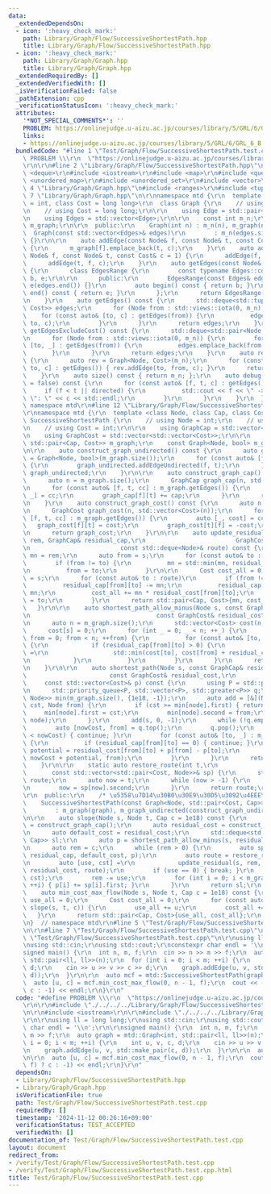 ```yaml
---
data:
  _extendedDependsOn:
  - icon: ':heavy_check_mark:'
    path: Library/Graph/Flow/SuccessiveShortestPath.hpp
    title: Library/Graph/Flow/SuccessiveShortestPath.hpp
  - icon: ':heavy_check_mark:'
    path: Library/Graph/Graph.hpp
    title: Library/Graph/Graph.hpp
  _extendedRequiredBy: []
  _extendedVerifiedWith: []
  _isVerificationFailed: false
  _pathExtension: cpp
  _verificationStatusIcon: ':heavy_check_mark:'
  attributes:
    '*NOT_SPECIAL_COMMENTS*': ''
    PROBLEM: https://onlinejudge.u-aizu.ac.jp/courses/library/5/GRL/6/GRL_6_B
    links:
    - https://onlinejudge.u-aizu.ac.jp/courses/library/5/GRL/6/GRL_6_B
  bundledCode: "#line 1 \"Test/Graph/Flow/SuccessiveShortestPath.test.cpp\"\n#define\
    \ PROBLEM \\\r\n  \"https://onlinejudge.u-aizu.ac.jp/courses/library/5/GRL/6/GRL_6_B\"\
    \r\n\r\n#line 2 \"Library/Graph/Flow/SuccessiveShortestPath.hpp\"\n\r\n#include\
    \ <deque>\r\n#include <iostream>\r\n#include <map>\r\n#include <queue>\r\n#include\
    \ <unordered_map>\r\n#include <unordered_set>\r\n#include <vector>\r\n\r\n#line\
    \ 4 \"Library/Graph/Graph.hpp\"\n#include <ranges>\r\n#include <tuple>\r\n#line\
    \ 7 \"Library/Graph/Graph.hpp\"\n\r\nnamespace mtd {\r\n  template <class Node\
    \ = int, class Cost = long long>\r\n  class Graph {\r\n    // using Node = int;\r\
    \n    // using Cost = long long;\r\n\r\n    using Edge = std::pair<Node, Cost>;\r\
    \n    using Edges = std::vector<Edge>;\r\n\r\n    const int m_n;\r\n    std::vector<Edges>\
    \ m_graph;\r\n\r\n  public:\r\n    Graph(int n) : m_n(n), m_graph(n) {}\r\n  \
    \  Graph(const std::vector<Edges>& edges)\r\n        : m_n(edges.size()), m_graph(edges)\
    \ {}\r\n\r\n    auto addEdge(const Node& f, const Node& t, const Cost& c = 1)\
    \ {\r\n      m_graph[f].emplace_back(t, c);\r\n    }\r\n    auto addEdgeUndirected(const\
    \ Node& f, const Node& t, const Cost& c = 1) {\r\n      addEdge(f, t, c);\r\n\
    \      addEdge(t, f, c);\r\n    }\r\n    auto getEdges(const Node& from) const\
    \ {\r\n      class EdgesRange {\r\n        const typename Edges::const_iterator\
    \ b, e;\r\n\r\n      public:\r\n        EdgesRange(const Edges& edges) : b(edges.begin()),\
    \ e(edges.end()) {}\r\n        auto begin() const { return b; }\r\n        auto\
    \ end() const { return e; }\r\n      };\r\n      return EdgesRange(m_graph[from]);\r\
    \n    }\r\n    auto getEdges() const {\r\n      std::deque<std::tuple<Node, Node,\
    \ Cost>> edges;\r\n      for (Node from : std::views::iota(0, m_n)) {\r\n    \
    \    for (const auto& [to, c] : getEdges(from)) {\r\n          edges.emplace_back(from,\
    \ to, c);\r\n        }\r\n      }\r\n      return edges;\r\n    }\r\n    auto\
    \ getEdgesExcludeCost() const {\r\n      std::deque<std::pair<Node, Node>> edges;\r\
    \n      for (Node from : std::views::iota(0, m_n)) {\r\n        for (const auto&\
    \ [to, _] : getEdges(from)) {\r\n          edges.emplace_back(from, to);\r\n \
    \       }\r\n      }\r\n      return edges;\r\n    }\r\n    auto reverse() const\
    \ {\r\n      auto rev = Graph<Node, Cost>(m_n);\r\n      for (const auto& [from,\
    \ to, c] : getEdges()) { rev.addEdge(to, from, c); }\r\n      return rev;\r\n\
    \    }\r\n    auto size() const { return m_n; };\r\n    auto debug(bool directed\
    \ = false) const {\r\n      for (const auto& [f, t, c] : getEdges()) {\r\n   \
    \     if (f < t || directed) {\r\n          std::cout << f << \" -> \" << t <<\
    \ \": \" << c << std::endl;\r\n        }\r\n      }\r\n    }\r\n  };\r\n}  //\
    \ namespace mtd\r\n#line 12 \"Library/Graph/Flow/SuccessiveShortestPath.hpp\"\n\
    \r\nnamespace mtd {\r\n  template <class Node, class Cap, class Cost>\r\n  class\
    \ SuccessiveShortestPath {\r\n    // using Node = int;\r\n    // using Cap = int;\r\
    \n    // using Cost = int;\r\n\r\n    using GraphCap = std::vector<std::vector<Cap>>;\r\
    \n    using GraphCost = std::vector<std::vector<Cost>>;\r\n\r\n    const Graph<Node,\
    \ std::pair<Cap, Cost>> m_graph;\r\n    const Graph<Node, bool> m_graph_undirected;\r\
    \n\r\n    auto construct_graph_undirected() const {\r\n      auto graph_undirected\
    \ = Graph<Node, bool>(m_graph.size());\r\n      for (const auto& [f, t] : m_graph.getEdgesExcludeCost())\
    \ {\r\n        graph_undirected.addEdgeUndirected(f, t);\r\n      }\r\n      return\
    \ graph_undirected;\r\n    }\r\n\r\n    auto construct_graph_cap() const {\r\n\
    \      auto n = m_graph.size();\r\n      GraphCap graph_cap(n, std::vector<Cap>(n));\r\
    \n      for (const auto& [f, t, cc] : m_graph.getEdges()) {\r\n        auto [cap,\
    \ _] = cc;\r\n        graph_cap[f][t] += cap;\r\n      }\r\n      return graph_cap;\r\
    \n    }\r\n    auto construct_graph_cost() const {\r\n      auto n = m_graph.size();\r\
    \n      GraphCost graph_cost(n, std::vector<Cost>(n));\r\n      for (const auto&\
    \ [f, t, cc] : m_graph.getEdges()) {\r\n        auto [_, cost] = cc;\r\n     \
    \   graph_cost[f][t] = cost;\r\n        graph_cost[t][f] = -cost;\r\n      }\r\
    \n      return graph_cost;\r\n    }\r\n\r\n    auto update_residual(Node s, Cap\
    \ rem, GraphCap& residual_cap,\r\n                         GraphCost& residual_cost,\r\
    \n                         const std::deque<Node>& route) const {\r\n      Cost\
    \ mn = rem;\r\n      auto from = s;\r\n      for (const auto& to : route)\r\n\
    \        if (from != to) {\r\n          mn = std::min(mn, residual_cap[from][to]);\r\
    \n          from = to;\r\n        }\r\n\r\n      Cost cost_all = 0;\r\n      from\
    \ = s;\r\n      for (const auto& to : route)\r\n        if (from != to) {\r\n\
    \          residual_cap[from][to] -= mn;\r\n          residual_cap[to][from] +=\
    \ mn;\r\n          cost_all += mn * residual_cost[from][to];\r\n          from\
    \ = to;\r\n        }\r\n      return std::pair<Cap, Cost>{mn, cost_all};\r\n \
    \   }\r\n\r\n    auto shortest_path_allow_minus(Node s, const GraphCap& residual_cap,\r\
    \n                                   const GraphCost& residual_cost) const {\r\
    \n      auto n = m_graph.size();\r\n      std::vector<Cost> cost(n, 1e18);\r\n\
    \      cost[s] = 0;\r\n      for (int _ = 0; _ < n; ++_) {\r\n        for (int\
    \ from = 0; from < n; ++from) {\r\n          for (const auto& [to, _] : m_graph_undirected.getEdges(from))\
    \ {\r\n            if (residual_cap[from][to] > 0) {\r\n              cost[to]\
    \ =\r\n                  std::min(cost[to], cost[from] + residual_cost[from][to]);\r\
    \n            }\r\n          }\r\n        }\r\n      }\r\n      return cost;\r\
    \n    }\r\n\r\n    auto shortest_path(Node s, const GraphCap& residual_cap,\r\n\
    \                       const GraphCost& residual_cost,\r\n                  \
    \     const std::vector<Cost>& p) const {\r\n      using P = std::pair<Cost, Node>;\r\
    \n      std::priority_queue<P, std::vector<P>, std::greater<P>> q;\r\n      std::vector<std::pair<Cost,\
    \ Node>> min(m_graph.size(), {1e18, -1});\r\n      auto add = [&](Node node, Cost\
    \ cst, Node from) {\r\n        if (cst >= min[node].first) { return; }\r\n   \
    \     min[node].first = cst;\r\n        min[node].second = from;\r\n        q.emplace(cst,\
    \ node);\r\n      };\r\n      add(s, 0, -1);\r\n      while (!q.empty()) {\r\n\
    \        auto [nowCost, from] = q.top();\r\n        q.pop();\r\n        if (min[from].first\
    \ < nowCost) { continue; }\r\n        for (const auto& [to, _] : m_graph_undirected.getEdges(from))\
    \ {\r\n          if (residual_cap[from][to] == 0) { continue; }\r\n          auto\
    \ potential = residual_cost[from][to] + p[from] - p[to];\r\n          add(to,\
    \ nowCost + potential, from);\r\n        }\r\n      }\r\n      return min;\r\n\
    \    }\r\n\r\n    static auto restore_route(int t,\r\n                       \
    \       const std::vector<std::pair<Cost, Node>>& sp) {\r\n      std::deque<Node>\
    \ route;\r\n      auto now = t;\r\n      while (now > -1) {\r\n        route.emplace_front(now);\r\
    \n        now = sp[now].second;\r\n      }\r\n      return route;\r\n    }\r\n\
    \r\n  public:\r\n    /* \u5358\u7D14\u30B0\u30E9\u30D5\u3092\u4EEE\u5B9A */\r\n\
    \    SuccessiveShortestPath(const Graph<Node, std::pair<Cost, Cap>>& graph)\r\n\
    \        : m_graph(graph), m_graph_undirected(construct_graph_undirected()) {}\r\
    \n\r\n    auto slope(Node s, Node t, Cap c = 1e18) const {\r\n      auto residual_cap\
    \ = construct_graph_cap();\r\n      auto residual_cost = construct_graph_cost();\r\
    \n      auto default_cost = residual_cost;\r\n      std::deque<std::pair<Cost,\
    \ Cap>> sl;\r\n      auto p = shortest_path_allow_minus(s, residual_cap, residual_cost);\r\
    \n      auto rem = c;\r\n      while (rem > 0) {\r\n        auto sp = shortest_path(s,\
    \ residual_cap, default_cost, p);\r\n        auto route = restore_route(t, sp);\r\
    \n        auto [use, cst] =\r\n            update_residual(s, rem, residual_cap,\
    \ residual_cost, route);\r\n        if (use == 0) { break; }\r\n        sl.emplace_back(use,\
    \ cst);\r\n        rem -= use;\r\n        for (int i = 0; i < m_graph.size();\
    \ ++i) { p[i] += sp[i].first; }\r\n      }\r\n      return sl;\r\n    }\r\n\r\n\
    \    auto min_cost_max_flow(Node s, Node t, Cap c = 1e18) const {\r\n      Cap\
    \ use_all = 0;\r\n      Cost cost_all = 0;\r\n      for (const auto& [u, c] :\
    \ slope(s, t, c)) {\r\n        use_all += u;\r\n        cost_all += c;\r\n   \
    \   }\r\n      return std::pair<Cap, Cost>{use_all, cost_all};\r\n    }\r\n  };\r\
    \n}  // namespace mtd\r\n#line 5 \"Test/Graph/Flow/SuccessiveShortestPath.test.cpp\"\
    \n\r\n#line 7 \"Test/Graph/Flow/SuccessiveShortestPath.test.cpp\"\n\r\n#line 9\
    \ \"Test/Graph/Flow/SuccessiveShortestPath.test.cpp\"\n\r\nusing ll = long long;\r\
    \nusing std::cin;\r\nusing std::cout;\r\nconstexpr char endl = '\\n';\r\n\r\n\
    signed main() {\r\n  int n, m, f;\r\n  cin >> n >> m >> f;\r\n  auto graph = mtd::Graph<int,\
    \ std::pair<ll, ll>>(n);\r\n  for (int i = 0; i < m; ++i) {\r\n    int u, v, c,\
    \ d;\r\n    cin >> u >> v >> c >> d;\r\n    graph.addEdge(u, v, std::make_pair(c,\
    \ d));\r\n  }\r\n\r\n  auto mcf = mtd::SuccessiveShortestPath(graph);\r\n\r\n\
    \  auto [u, c] = mcf.min_cost_max_flow(0, n - 1, f);\r\n  cout << ((u == f) ?\
    \ c : -1) << endl;\r\n}\r\n"
  code: "#define PROBLEM \\\r\n  \"https://onlinejudge.u-aizu.ac.jp/courses/library/5/GRL/6/GRL_6_B\"\
    \r\n\r\n#include \"./../../../Library/Graph/Flow/SuccessiveShortestPath.hpp\"\r\
    \n\r\n#include <iostream>\r\n\r\n#include \"./../../../Library/Graph/Graph.hpp\"\
    \r\n\r\nusing ll = long long;\r\nusing std::cin;\r\nusing std::cout;\r\nconstexpr\
    \ char endl = '\\n';\r\n\r\nsigned main() {\r\n  int n, m, f;\r\n  cin >> n >>\
    \ m >> f;\r\n  auto graph = mtd::Graph<int, std::pair<ll, ll>>(n);\r\n  for (int\
    \ i = 0; i < m; ++i) {\r\n    int u, v, c, d;\r\n    cin >> u >> v >> c >> d;\r\
    \n    graph.addEdge(u, v, std::make_pair(c, d));\r\n  }\r\n\r\n  auto mcf = mtd::SuccessiveShortestPath(graph);\r\
    \n\r\n  auto [u, c] = mcf.min_cost_max_flow(0, n - 1, f);\r\n  cout << ((u ==\
    \ f) ? c : -1) << endl;\r\n}\r\n"
  dependsOn:
  - Library/Graph/Flow/SuccessiveShortestPath.hpp
  - Library/Graph/Graph.hpp
  isVerificationFile: true
  path: Test/Graph/Flow/SuccessiveShortestPath.test.cpp
  requiredBy: []
  timestamp: '2024-11-12 00:26:16+09:00'
  verificationStatus: TEST_ACCEPTED
  verifiedWith: []
documentation_of: Test/Graph/Flow/SuccessiveShortestPath.test.cpp
layout: document
redirect_from:
- /verify/Test/Graph/Flow/SuccessiveShortestPath.test.cpp
- /verify/Test/Graph/Flow/SuccessiveShortestPath.test.cpp.html
title: Test/Graph/Flow/SuccessiveShortestPath.test.cpp
---
```

